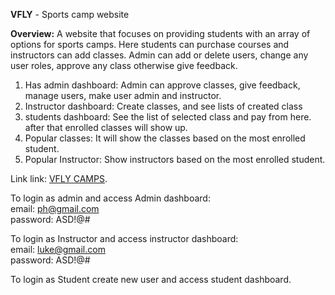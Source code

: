 **VFLY** - Sports camp website

**Overview:** A website that focuses on providing students with an array of options for sports camps. Here students can purchase courses and instructors can add classes. Admin can add or delete users, change any user roles, approve any class otherwise give feedback.
 
1. Has admin dashboard: Admin can approve classes, give feedback, manage users, make user admin and instructor.
2. Instructor dashboard: Create classes, and see lists of created class
3. students dashboard: See the list of selected class and pay from here. after that enrolled classes will show up.
4. Popular classes: It will show the classes based on the most enrolled student.
5. Popular Instructor: Show instructors based on the most enrolled student.

Link link: [VFLY CAMPS](https://sports-camp-a12.web.app/).

To login as admin and access Admin dashboard:  
email: ph@gmail.com  
password: ASD!@#  

To login as Instructor and access instructor dashboard:  
email: luke@gmail.com  
password: ASD!@#  

To login as Student create new user and access student dashboard.  
